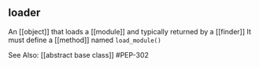## loader
An [[object]] that loads a [[module]] and typically returned by a [[finder]]
It must define a [[method]] named `load_module()`

See Also: [[abstract base class]]
#PEP-302 